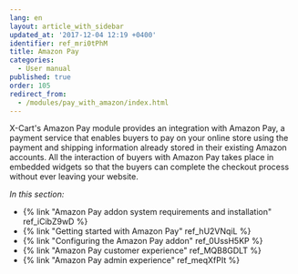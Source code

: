 ```yaml
---
lang: en
layout: article_with_sidebar
updated_at: '2017-12-04 12:19 +0400'
identifier: ref_mri0tPhM
title: Amazon Pay
categories:
  - User manual
published: true
order: 105
redirect_from:
  - /modules/pay_with_amazon/index.html
---
```



X-Cart's Amazon Pay module provides an integration with Amazon Pay, a payment service that enables buyers to pay on your online store using the payment and shipping information already stored in their existing Amazon accounts. All the interaction of buyers with Amazon Pay takes place in embedded widgets so that the buyers can complete the checkout process without ever leaving your website.

_In this section:_

*   {% link "Amazon Pay addon system requirements and installation" ref_iCibZ9wD %}
*   {% link "Getting started with Amazon Pay" ref_hU2VNqiL %}
*   {% link "Configuring the Amazon Pay addon" ref_0UssH5KP %}
*   {% link "Amazon Pay customer experience" ref_MQB8GDLT %}
*   {% link "Amazon Pay admin experience" ref_meqXfPIt %}
